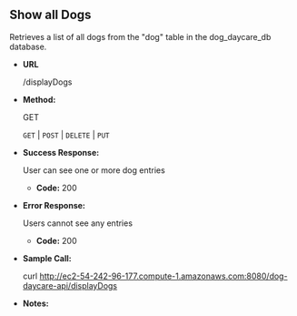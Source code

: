 **Show all Dogs**
----
  Retrieves a list of all dogs from the "dog" table
  in the dog_daycare_db database. 

* **URL**

  /displayDogs

* **Method:**
  
  GET

  `GET` | `POST` | `DELETE` | `PUT`
  
* **Success Response:**
  
  User can see one or more dog entries
  * **Code:** 200 <br />
  
* **Error Response:**

  Users cannot see any entries
  * **Code:** 200 <br />
    
* **Sample Call:**

  curl http://ec2-54-242-96-177.compute-1.amazonaws.com:8080/dog-daycare-api/displayDogs

* **Notes:**

  
